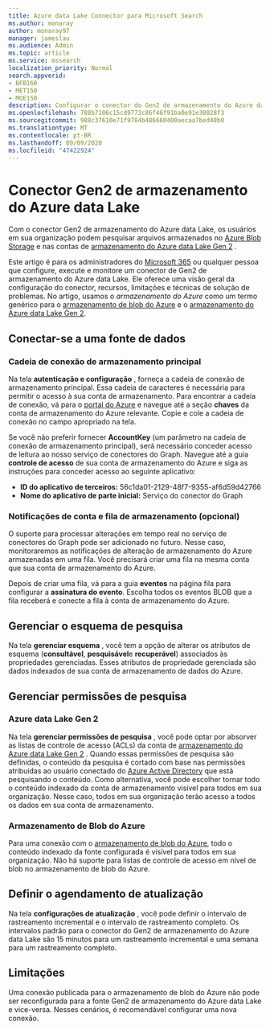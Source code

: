 ```yaml
---
title: Azure data Lake Connector para Microsoft Search
ms.author: monaray
author: monaray97
manager: jameslau
ms.audience: Admin
ms.topic: article
ms.service: mssearch
localization_priority: Normal
search.appverid:
- BFB160
- MET150
- MOE150
description: Configurar o conector do Gen2 de armazenamento do Azure data Lake para o Microsoft Search
ms.openlocfilehash: 788b7106c15cd9773c86f46f91ba0e91e38028f3
ms.sourcegitcommit: 988c37610e71f9784b486660400aecaa7bed40b0
ms.translationtype: MT
ms.contentlocale: pt-BR
ms.lasthandoff: 09/09/2020
ms.locfileid: "47422924"
---
```

# <a name="azure-data-lake-storage-gen2-connector"></a>Conector Gen2 de armazenamento do Azure data Lake

Com o conector Gen2 de armazenamento do Azure data Lake, os usuários em sua organização podem pesquisar arquivos armazenados no [Azure Blob Storage](https://docs.microsoft.com/azure/storage/blobs/storage-blobs-introduction) e nas contas de [armazenamento do Azure data Lake Gen 2](https://docs.microsoft.com/azure/storage/blobs/data-lake-storage-introduction) .

Este artigo é para os administradores do [Microsoft 365](https://www.microsoft.com/microsoft-365) ou qualquer pessoa que configure, execute e monitore um conector de Gen2 de armazenamento do Azure data Lake. Ele oferece uma visão geral da configuração do conector, recursos, limitações e técnicas de solução de problemas. No artigo, usamos o *armazenamento do Azure* como um termo genérico para o [armazenamento de blob do Azure](https://docs.microsoft.com/azure/storage/blobs/storage-blobs-introduction) e o [armazenamento do Azure data Lake Gen 2](https://docs.microsoft.com/azure/storage/blobs/data-lake-storage-introduction).

## <a name="connect-to-a-data-source"></a>Conectar-se a uma fonte de dados
### <a name="primary-storage-connection-string"></a>Cadeia de conexão de armazenamento principal 
Na tela **autenticação e configuração** , forneça a cadeia de conexão de armazenamento principal. Essa cadeia de caracteres é necessária para permitir o acesso à sua conta de armazenamento. Para encontrar a cadeia de conexão, vá para o [portal do Azure](https://ms.portal.azure.com/#home) e navegue até a seção **chaves** da conta de armazenamento do Azure relevante. Copie e cole a cadeia de conexão no campo apropriado na tela.

Se você não preferir fornecer **AccountKey** (um parâmetro na cadeia de conexão de armazenamento principal), será necessário conceder acesso de leitura ao nosso serviço de conectores do Graph. Navegue até a guia **controle de acesso** de sua conta de armazenamento do Azure e siga as instruções para conceder acesso ao seguinte aplicativo:
* **ID do aplicativo de terceiros:** 56c1da01-2129-48f7-9355-af6d59d42766
* **Nome do aplicativo de parte inicial:** Serviço do conector do Graph

### <a name="storage-account-and-queue-notifications-optional"></a>Notificações de conta e fila de armazenamento (opcional)
O suporte para processar alterações em tempo real no serviço de conectores do Graph pode ser adicionado no futuro. Nesse caso, monitoraremos as notificações de alteração de armazenamento do Azure armazenadas em uma fila. Você precisará criar uma fila na mesma conta que sua conta de armazenamento do Azure.

Depois de criar uma fila, vá para a guia **eventos** na página fila para configurar a **assinatura do evento**. Escolha todos os eventos BLOB que a fila receberá e conecte a fila à conta de armazenamento do Azure.

## <a name="manage-the-search-schema"></a>Gerenciar o esquema de pesquisa
Na tela **gerenciar esquema** , você tem a opção de alterar os atributos de esquema (**consultável**, **pesquisável**e **recuperável**) associados às propriedades gerenciadas. Esses atributos de propriedade gerenciada são dados indexados de sua conta de armazenamento de dados do Azure.

## <a name="manage-search-permissions"></a>Gerenciar permissões de pesquisa
### <a name="azure-data-lake-gen-2"></a>Azure data Lake Gen 2
Na tela **gerenciar permissões de pesquisa** , você pode optar por absorver as listas de controle de acesso (ACLs) da conta de [armazenamento do Azure data Lake Gen 2](https://docs.microsoft.com/azure/storage/blobs/data-lake-storage-introduction) . Quando essas permissões de pesquisa são definidas, o conteúdo da pesquisa é cortado com base nas permissões atribuídas ao usuário conectado do [Azure Active Directory](https://docs.microsoft.com/azure/active-directory/) que está pesquisando o conteúdo. Como alternativa, você pode escolher tornar todo o conteúdo indexado da conta de armazenamento visível para todos em sua organização. Nesse caso, todos em sua organização terão acesso a todos os dados em sua conta de armazenamento.

### <a name="azure-blob-storage"></a>Armazenamento de Blob do Azure
Para uma conexão com o [armazenamento de blob do Azure](https://docs.microsoft.com/azure/storage/blobs/storage-blobs-introduction), todo o conteúdo indexado da fonte configurada é visível para todos em sua organização. Não há suporte para listas de controle de acesso em nível de blob no armazenamento de blob do Azure.

## <a name="set-the-refresh-schedule"></a>Definir o agendamento de atualização
Na tela **configurações de atualização** , você pode definir o intervalo de rastreamento incremental e o intervalo de rastreamento completo. Os intervalos padrão para o conector do Gen2 de armazenamento do Azure data Lake são 15 minutos para um rastreamento incremental e uma semana para um rastreamento completo.

## <a name="limitations"></a>Limitações
Uma conexão publicada para o armazenamento de blob do Azure não pode ser reconfigurada para a fonte Gen2 de armazenamento do Azure data Lake e vice-versa. Nesses cenários, é recomendável configurar uma nova conexão.